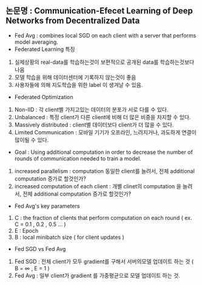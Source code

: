 ## 논문명 : Communication-Efecet Learning of Deep Networks from Decentralized Data

- Fed Avg : combines local SGD on each client with a server that performs model averaging.
- Federated Learning 특징
1. 실제상황의 real-data를 학습하는것이 보편적으로 공개된 data를 학습하는것보다 나음 </br>
2. 모델 학습을 위해 데이터센터에 기록하지 않는것이 좋음
3. 사용자들에 의해 지도학습을 위한 label 이 생겨날 수 있음.
  
- Federated Optimization 
1. Non-IID : 각 client별 가지고있는 데이터의 분포가 서로 다를 수 있다.
2. Unbalanced : 특정 client가 다른 client에 비해 더 많은 비중을 차지할 수 있다.
3. Massively distributed : client별 데이터보다 client가 더 많을 수 있다.
4. Limited Communication : 모바일 기기가 오프라인, 느려지거나, 과도하게 연결이 많이될 수 있다.

- Goal : Using additional computation in order to decrease the number of rounds of communication needed to train a model.
1. increased parallelism : computation 동일한 client를 늘려서, 전체 additional computation 증가로 할것인가?
2. increased computation of each client : 개별 clinet의 computation 을 늘려서, 전체 additional computation 증가로 할것인가?

- Fed Avg's key parameters
1. C : the fraction of clients that perform computation on each round ( ex. C = 0.1 , 0.2 ,  0.5 ... ) 
2. E : Epoch
3. B : local minibatch size ( for client updates ) 

- Fed SGD vs Fed Avg
1. Fed SGD : 전체 client가 모두 gradient를 구해서 서버의모델 업데이트 하는 것 ( B = ∞ , E = 1 ) 
2. Fed Avg : 일부 client가 gradient 를 가중평균으로 모델 업데이트 하는 것. 
